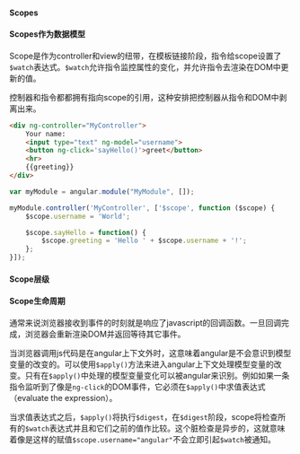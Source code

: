 #### Scopes

#### Scopes作为数据模型

Scope是作为controller和view的纽带，在模板链接阶段，指令给scope设置了`$watch`表达式。`$watch`允许指令监控属性的变化，并允许指令去渲染在DOM中更新的值。

控制器和指令都都拥有指向scope的引用，这种安排把控制器从指令和DOM中剥离出来。

```html
<div ng-controller="MyController">
    Your name:
    <input type="text" ng-model="username">
    <button ng-click='sayHello()'>greet</button>
    <hr>
    {{greeting}}
</div>
```

```javascript
var myModule = angular.module("MyModule", []);

myModule.controller('MyController', ['$scope', function ($scope) {
    $scope.username = 'World';

    $scope.sayHello = function() {
        $scope.greeting = 'Hello ' + $scope.username + '!';
    };
}]);
```

#### Scope层级

#### Scope生命周期

通常来说浏览器接收到事件的时刻就是响应了javascript的回调函数。一旦回调完成，浏览器会重新渲染DOM并返回等待其它事件。

当浏览器调用js代码是在angular上下文外时，这意味着angular是不会意识到模型变量的改变的。可以使用`$apply()`方法来进入angular上下文处理模型变量的改变。只有在`$apply()`中处理的模型变量变化可以被angular来识别。例如如果一条指令监听到了像是`ng-click`的DOM事件，它必须在`$apply()`中求值表达式（evaluate the expression）。

当求值表达式之后，`$apply()`将执行`$digest`，在`$digest`阶段，scope将检查所有的`$watch`表达式并且和它们之前的值作比较。这个脏检查是异步的，这就意味着像是这样的赋值`$scope.username="angular"`不会立即引起`$watch`被通知。

